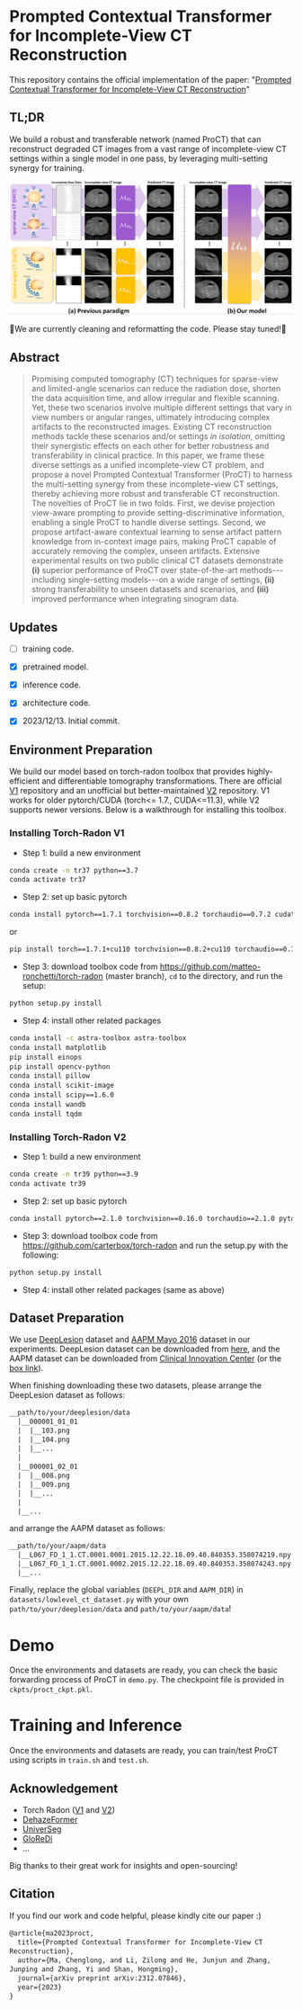 # Prompted Contextual Transformer for Incomplete-View CT Reconstruction
This repository contains the official implementation of the paper: "[Prompted Contextual Transformer for Incomplete-View CT Reconstruction](https://arxiv.org/abs/2312.07846)"

## TL;DR
We build a robust and transferable network (named ProCT) that can reconstruct degraded CT images from a vast range of incomplete-view CT settings within a single model in one pass, by leveraging multi-setting synergy for training.

![](figs/teaser.png)


🚧We are currently cleaning and reformatting the code. Please stay tuned!🚧

## Abstract
> Promising computed tomography (CT) techniques for sparse-view and limited-angle scenarios can reduce the radiation dose, shorten the data acquisition time, and allow irregular and flexible scanning. Yet, these two scenarios involve multiple different settings that vary in view numbers or angular ranges, ultimately introducing complex artifacts to the reconstructed images. Existing CT reconstruction methods tackle these scenarios and/or settings _in isolation_, omitting their synergistic effects on each other for better robustness and transferability in clinical practice. 
In this paper, we frame these diverse settings as a unified incomplete-view CT problem, and propose a novel Prompted Contextual Transformer (ProCT) to harness the multi-setting synergy from these incomplete-view CT settings, thereby achieving more robust and transferable CT reconstruction.
The novelties of ProCT lie in two folds. 
First, we devise projection view-aware prompting to provide setting-discriminative information, enabling a single ProCT to handle diverse settings. 
Second, we propose artifact-aware contextual learning to sense artifact pattern knowledge from in-context image pairs, making ProCT capable of accurately removing the complex, unseen artifacts. 
Extensive experimental results on two public clinical CT datasets demonstrate __(i)__ superior performance of ProCT over state-of-the-art methods---including single-setting models---on a wide range of settings, __(ii)__ strong transferability to unseen datasets and scenarios, and __(iii)__ improved performance when integrating sinogram data.


## Updates
- [ ] training code.
- [x] pretrained model.
- [x] inference code.
- [x] architecture code.
- [x] 2023/12/13. Initial commit.



## Environment Preparation
We build our model based on torch-radon toolbox that provides highly-efficient and differentiable
tomography transformations. There are official [V1](https://github.com/matteo-ronchetti/torch-radon) repository 
and an unofficial but better-maintained [V2](https://github.com/carterbox/torch-radon) repository. V1 works for
older pytorch/CUDA (torch<= 1.7., CUDA<=11.3), while V2 supports newer versions. Below is a walkthrough for installing this toolbox.

### Installing Torch-Radon V1
- Step 1: build a new environment
```bash
conda create -n tr37 python==3.7
conda activate tr37
```
- Step 2: set up basic pytorch
```bash
conda install pytorch==1.7.1 torchvision==0.8.2 torchaudio==0.7.2 cudatoolkit=11.0 -c pytorch
```
or
```bash
pip install torch==1.7.1+cu110 torchvision==0.8.2+cu110 torchaudio==0.7.2 -f https://download.pytorch.org/whl/torch_stable.html
```


- Step 3: download toolbox code from https://github.com/matteo-ronchetti/torch-radon (master branch), `cd` to the directory, and run the setup:
```bash
python setup.py install
```


- Step 4: install other related packages
```bash
conda install -c astra-toolbox astra-toolbox
conda install matplotlib
pip install einops
pip install opencv-python
conda install pillow
conda install scikit-image
conda install scipy==1.6.0
conda install wandb
conda install tqdm
```


### Installing Torch-Radon V2
- Step 1: build a new environment
```bash
conda create -n tr39 python==3.9
conda activate tr39
```

- Step 2: set up basic pytorch
```bash
conda install pytorch==2.1.0 torchvision==0.16.0 torchaudio==2.1.0 pytorch-cuda=12.1 -c pytorch -c nvidia
```

- Step 3: download toolbox code from https://github.com/carterbox/torch-radon and run the setup.py with the following:
```bash
python setup.py install
```

- Step 4: install other related packages (same as above)


## Dataset Preparation
We use [DeepLesion](https://arxiv.org/abs/1710.01766) dataset and [AAPM Mayo 2016](https://aapm.onlinelibrary.wiley.com/doi/10.1002/mp.12345) dataset in our experiments.
DeepLesion dataset can be downloaded from [here](https://nihcc.app.box.com/v/DeepLesion), and the AAPM dataset can be downloaded from [Clinical Innovation Center](https://ctcicblog.mayo.edu/2016-low-dose-ct-grand-challenge/CT) (or the [box link](https://aapm.app.box.com/s/eaw4jddb53keg1bptavvvd1sf4x3pe9h/folder/144594475090)). 

When finishing downloading these two datasets, please arrange the DeepLesion dataset as follows:
```
__path/to/your/deeplesion/data
  |__000001_01_01
  |  |__103.png
  |  |__104.png
  |  |__...
  |
  |__000001_02_01
  |  |__008.png
  |  |__009.png
  |  |__...
  |
  |__...
```

and arrange the AAPM dataset as follows:
```
__path/to/your/aapm/data
  |__L067_FD_1_1.CT.0001.0001.2015.12.22.18.09.40.840353.358074219.npy
  |__L067_FD_1_1.CT.0001.0002.2015.12.22.18.09.40.840353.358074243.npy
  |__...

```

Finally, replace the global variables (`DEEPL_DIR` and `AAPM_DIR`) in `datasets/lowlevel_ct_dataset.py` with your own `path/to/your/deeplesion/data` and `path/to/your/aapm/data`!


# Demo
Once the environments and datasets are ready, you can check the basic forwarding process of ProCT in `demo.py`. The checkpoint file is provided in `ckpts/proct_ckpt.pkl`.

# Training and Inference
Once the environments and datasets are ready, you can train/test ProCT using scripts in `train.sh` and `test.sh`.

## Acknowledgement
- Torch Radon ([V1](https://github.com/matteo-ronchetti/torch-radon) and [V2](https://github.com/carterbox/torch-radon))
- [DehazeFormer](https://github.com/IDKiro/DehazeFormer)
- [UniverSeg](https://github.com/JJGO/UniverSeg)
- [GloReDi](https://github.com/longzilicart/GloReDi)
- ...

Big thanks to their great work for insights and open-sourcing!

## Citation
If you find our work and code helpful, please kindly cite our paper :)
```
@article{ma2023proct,
  title={Prompted Contextual Transformer for Incomplete-View CT Reconstruction},
  author={Ma, Chenglong, and Li, Zilong and He, Junjun and Zhang, Junping and Zhang, Yi and Shan, Hongming},
  journal={arXiv preprint arXiv:2312.07846},
  year={2023}
}
```

